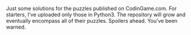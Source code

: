 Just some solutions for the puzzles published on CodinGame.com.
For starters, I've uploaded only those in Python3. The repository will grow and eventually encompass all of their puzzles. 
Spoilers ahead. You've been warned.
